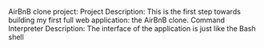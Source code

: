 AirBnB clone project:
Project Description:
This is the first step towards building my first full web application: the AirBnB clone.
Command Interpreter Description:
The interface of the application is just like the Bash shell
